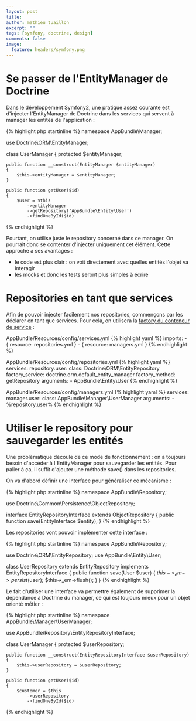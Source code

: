```yaml
---
layout: post
title: 
author: mathieu_tuaillon
excerpt: ""
tags: [symfony, doctrine, design]
comments: false
image:
  feature: headers/symfony.png
---
```


# Se passer de l'EntityManager de Doctrine

Dans le développement Symfony2, une pratique assez courante est d'injecter l'EntityManager de Doctrine dans les services qui servent à manager les entités de l'application :

{% highlight php startinline %}
namespace AppBundle\Manager;

use Doctrine\ORM\EntityManager;

class UserManager
{
    protected $entityManager;

    public function __construct(EntityManager $entityManager)
    {
        $this->entityManager = $entityManager;
    }

    public function getUser($id)
    {
        $user = $this
            ->entityManager
            ->getRepository('AppBundle\Entity\User')
            ->findOneById($id)
{% endhighlight %}

Pourtant, on utilise juste le repository concerné dans ce manager. On pourrait donc se contenter d'injecter uniquement cet élément.
Cette approche a ses avantages :

* le code est plus clair : on voit directement avec quelles entités l'objet va interagir
* les mocks et donc les tests seront plus simples à écrire

# Repositories en tant que services

Afin de pouvoir injecter facilement nos repositories, commençons par les déclarer en tant que services. Pour cela, on utilisera la [factory du conteneur de service](http://symfony.com/doc/current/components/dependency_injection/factories.html) :

AppBundle/Resources/config/services.yml
{% highlight yaml %}
imports:
    - { resource: repositories.yml }
    - { resource: managers.yml }
{% endhighlight %}

AppBundle/Resources/config/repositories.yml
{% highlight yaml %}
services:
    repository.user:
        class: Doctrine\ORM\EntityRepository
        factory_service: doctrine.orm.default_entity_manager
        factory_method: getRepository
        arguments:
            - AppBundle\Entity\User
{% endhighlight %}

AppBundle/Resources/config/managers.yml
{% highlight yaml %}
services:
    manager.user:
        class: AppBundle\Manager\UserManager
        arguments:
            - %repository.user%
{% endhighlight %}

# Utiliser le repository pour sauvegarder les entités

Une problèmatique découle de ce mode de fonctionnement : on a toujours besoin d'accéder à l'EntityManager pour sauvegarder les entités. Pour palier à ça, il suffit d'ajouter une méthode save() dans les repositories.

On va d'abord définir une interface pour généraliser ce mécanisme :

{% highlight php startinline %}
namespace AppBundle\Repository;

use Doctrine\Common\Persistence\ObjectRepository;

interface EntityRepositoryInterface extends ObjectRepository
{
    public function save(EntityInterface $entity);
}
{% endhighlight %}

Les repositories vont pouvoir implémenter cette interface :

{% highlight php startinline %}
namespace AppBundle\Repository;

use Doctrine\ORM\EntityRepository;
use AppBundle\Entity\User;

class UserRepository extends EntityRepository implements EntityRepositoryInterface
{
    public function save(User $user)
    {
        $this->_em->persist($user);
        $this->_em->flush();
    }
}
{% endhighlight %}

Le fait d'utiliser une interface va permettre également de supprimer la dépendance à Doctrine du manager, ce qui est toujours mieux pour un objet orienté métier :

{% highlight php startinline %}
namespace AppBundle\Manager\UserManager;

use AppBundle\Repository\EntityRepositoryInterface;

class UserManager
{
    protected $userRepository;

    public function __construct(EntityRepositoryInterface $userRepository)
    {
        $this->userRepository = $userRepository;
    }

    public function getUser($id)
    {
        $customer = $this
            ->userRepository
            ->findOneById($id)
{% endhighlight %}
